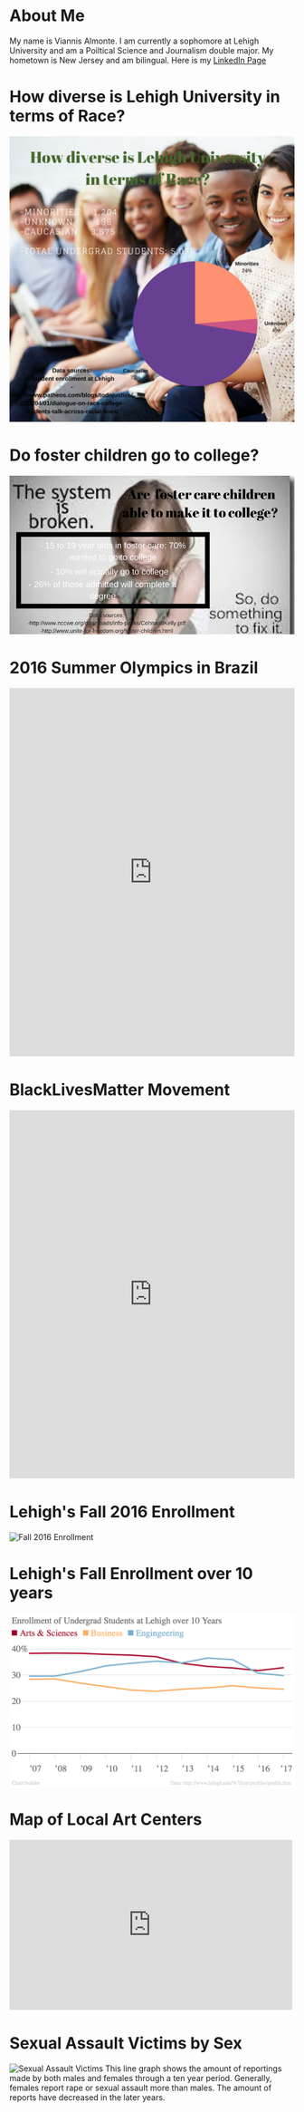 # About Me
My name is Viannis Almonte. I am currently a sophomore at Lehigh University and am a Poiltical Science and Journalism double major. My hometown is New Jersey and am bilingual. Here is my [LinkedIn Page](https://www.linkedin.com/in/viannis-almonte-817803126/)

# How diverse is Lehigh University in terms of Race? 
![Lehigh Diversity](https://github.com/ViannisAlmonte/viannisalmonte.github.io/blob/master/Is%20Lehigh%20University%20a%20diverse%20college%3F.png?raw=true)

# Do foster children go to college?
![Foster children's success rate](https://github.com/ViannisAlmonte/viannisalmonte.github.io/blob/master/What%20percentage%20of%20children%20in%20foster%20care%20go%20to%20college%3F.png?raw=true)

# 2016 Summer Olympics in Brazil
<iframe src='https://cdn.knightlab.com/libs/timeline3/latest/embed/index.html?source=1LsNF2umYRWDAMrsQbXMJDhbaPl_qJXjPklLWoSgRJqo&font=Default&lang=en&initial_zoom=2&height=650' width='100%' height='650' webkitallowfullscreen mozallowfullscreen allowfullscreen frameborder='0'></iframe>

# BlackLivesMatter Movement
<iframe src='https://cdn.knightlab.com/libs/timeline3/latest/embed/index.html?source=1LsNF2umYRWDAMrsQbXMJDhbaPl_qJXjPklLWoSgRJqo&font=Default&lang=en&initial_zoom=2&height=650' width='100%' height='650' webkitallowfullscreen mozallowfullscreen allowfullscreen frameborder='0'></iframe>

# Lehigh's Fall 2016 Enrollment
![Fall 2016 Enrollment](viannisalmonte.github.io/Fall_2016_enrollment_at_Lehigh_University_Fall_2016_enrollment_chartbuilder.png)

# Lehigh's Fall Enrollment over 10 years
![Enrollment from 20017-2017](https://github.com/ViannisAlmonte/viannisalmonte.github.io/blob/master/Enrollment%20Lehigh.png?raw=true)

# Map of Local Art Centers
<iframe width="500" height="300" scrolling="no" frameborder="no" src="https://fusiontables.google.com/embedviz?q=select+col0+from+1P4oaV9Yw5Kfjte4LZiP36dkrmg4rwYiF4IaCdfSj&amp;viz=MAP&amp;h=false&amp;lat=40.611264420433635&amp;lng=-75.37313011166522&amp;t=1&amp;z=16&amp;l=col0&amp;y=2&amp;tmplt=2&amp;hml=ONE_COL_LAT_LNG"></iframe>

# Sexual Assault Victims by Sex
![Sexual Assault Victims](viannisalmonte.github.io/Number_of_Sexual_Assault_Rape_Victims_by_Sex_FEMALE_MALE_chartbuilder.png)
 This line graph shows the amount of reportings made by both males and females through a ten year period. Generally, females  report rape or sexual assault more than males. The amount of reports have decreased in the later years.
